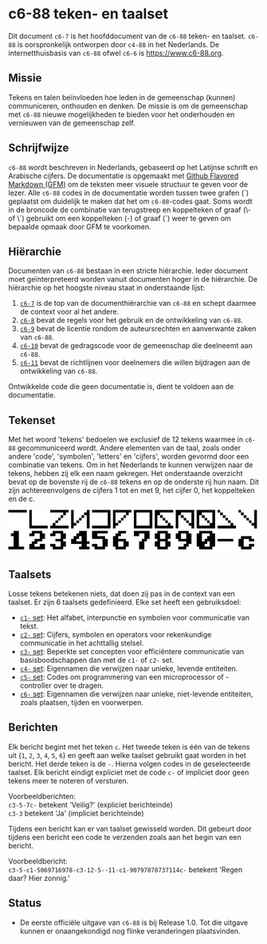 # c6-88 teken- en taalset

Dit document `c6-7` is het hoofddocument van de `c6-88` teken- en taalset.
`c6-88` is oorspronkelijk ontworpen door `c4-88` in het Nederlands.
De  internetthuisbasis van `c6-88` ofwel `c6-6` is <https://www.c6-88.org>.

## Missie

Tekens en talen beïnvloeden hoe leden in de gemeenschap (kunnen) communiceren, onthouden en denken. 
De missie is om de gemeenschap met `c6-88` nieuwe mogelijkheden te bieden voor het onderhouden en vernieuwen van de gemeenschap zelf.

## Schrijfwijze

`c6-88` wordt beschreven in Nederlands, gebaseerd op het Latijnse schrift en Arabische cijfers.
De documentatie is opgemaakt met [Github Flavored Markdown (GFM)](https://github.github.com/gfm/) om de teksten meer visuele structuur te geven voor de lezer.
Alle `c6-88` codes in de documentatie worden tussen twee grafen (\`) geplaatst om duidelijk te maken dat het om `c6-88`-codes gaat. 
Soms wordt in de broncode de combinatie van terugstreep en koppelteken of graaf (\\- of \\\`) gebruikt om een koppelteken (-) of graaf (\`) weer te geven om bepaalde opmaak door GFM te voorkomen.


## Hiërarchie

Documenten van `c6-88` bestaan in een stricte hiërarchie.
Ieder document moet geïnterpreteerd worden vanuit documenten hoger in de hiërarchie.
De hiërarchie op het hoogste niveau staat in onderstaande lijst:
1. [`c6-7`](README.md) is de top van de documenthiërarchie van `c6-88` en schept daarmee de context voor al het andere.
2. [`c6-8`](REGELS.md) bevat de regels voor het gebruik en de ontwikkeling van `c6-88`.
3. [`c6-9`](LICENCE) bevat de licentie rondom de auteursrechten en aanverwante zaken van `c6-88`.
4. [`c6-10`](CODE_OF_CONDUCT.md) bevat de gedragscode voor de gemeenschap die deelneemt aan `c6-88`.
5. [`c6-11`](CONTRIBUTING.md) bevat de richtlijnen voor deelnemers die willen bijdragen aan de ontwikkeling van `c6-88`.

Ontwikkelde code die geen documentatie is, dient te voldoen aan de documentatie.

## Tekenset

Met het woord 'tekens' bedoelen we exclusief de 12 tekens waarmee in `c6-88` gecommuniceerd wordt.
Andere elementen van de taal, zoals onder andere 'code', 'symbolen', 'letters' en 'cijfers', worden gevormd door een combinatie van tekens.
Om in het Nederlands te kunnen verwijzen naar de tekens, hebben zij elk een naam gekregen.
Het onderstaande overzicht bevat op de bovenste rij de `c6-88` tekens en op de onderste rij hun naam.
Dit zijn achtereenvolgens de cijfers 1 tot en met 9, het cijfer 0, het koppelteken en de c.

![De 12 `c6-88` basistekens](https://raw.githubusercontent.com/bvangils/c6-88/main/tekens/c6-88-namen.png)

## Taalsets

Losse tekens betekenen niets, dat doen zij pas in de context van een taalset.
Er zijn 6 taalsets gedefinieerd.
Elke set heeft een gebruiksdoel:
* [`c1-` set](taalsets/c1-.md): Het alfabet, interpunctie en symbolen voor communicatie van tekst.
* [`c2-` set](taalsets/c2-.md): Cijfers, symbolen en operators voor rekenkundige communicatie in het achttallig stelsel.
* [`c3-` set](taalsets/c3-.md): Beperkte set concepten voor efficiëntere communicatie van basisboodschappen dan met de `c1-` of `c2-` set.
* [`c4-` set](taalsets/c4-.md): Eigennamen die verwijzen naar unieke, levende entiteiten.
* [`c5-` set](taalsets/c5-.md): Codes om programmering van een microprocessor of -controller over te dragen.
* [`c6-` set](taalsets/c6-.md): Eigennamen die verwijzen naar unieke, niet-levende entiteiten, zoals plaatsen, tijden en voorwerpen.

## Berichten

Elk bericht begint met het teken `c`.
Het tweede teken is één van de tekens uit {`1`, `2`, `3`, `4`, `5`, `6`} en geeft aan welke taalset gebruikt gaat worden in het bericht.
Het derde teken is de `-`.
Hierna volgen codes in de geselecteerde taalset.
Elk bericht eindigt expliciet met de code `c-` of impliciet door geen tekens meer te noteren of versturen.

Voorbeeldberichten:  
`c3-5-7c-` betekent 'Veilig?' (expliciet berichteinde)  
`c3-3` betekent 'Ja' (impliciet berichteinde)

Tijdens een bericht kan er van taalset gewisseld worden.
Dit gebeurt door tijdens een bericht een code te verzenden zoals aan het begin van een bericht.

Voorbeeldbericht:  
`c3-5-c1-5069716978-c3-12-5--11-c1-90797878737114c-` betekent 'Regen daar? Hier zonnig.'


## Status

* De eerste officiële uitgave van `c6-88` is bij Release 1.0.
    Tot die uitgave kunnen er onaangekondigd nog flinke veranderingen plaatsvinden.